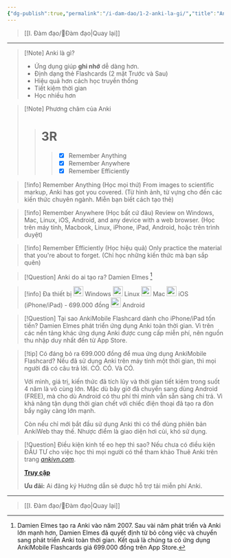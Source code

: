 ```yaml
---
{"dg-publish":true,"permalink":"/i-dam-dao/1-2-anki-la-gi/","title":"Anki là gì?","noteIcon":""}
---
```


> [[I. Đàm đạo/💬Đàm đạo\|Quay lại]]
___


> [!Note] Anki là gì? 
>- Ứng dụng giúp **ghi nhớ** dễ dàng hơn.
>- Định dạng thẻ Flashcards (2 mặt Trước và Sau)
>- Hiệu quả hơn cách học truyền thống
>- Tiết kiệm thời gian
>- Học nhiều hơn


> [!Note] Phương châm của Anki
>> # 3R
>>> - [x] Remember Anything
>>> - [x] Remember Anywhere
>>> - [x] Remember Efficiently


> [!info] Remember Anything (Học mọi thứ)
> From images to scientific markup, Anki has got you covered.
> (Từ hình ảnh, từ vựng cho đến các kiến thức chuyên ngành. Miễn bạn biết cách tạo thẻ)


> [!info] Remember Anywhere (Học bất cứ đâu)
> Review on Windows, Mac, Linux, iOS, Android, and any device with a web browser.
> (Học trên máy tính, Macbook, Linux, iPhone, iPad, Android, hoặc trên trình duyệt)


> [!info] Remember Efficiently (Học hiệu quả)
> Only practice the material that you're about to forget.
> (Chỉ học những kiến thức mà bạn sắp quên)


> [!Question] Anki do ai tạo ra?
> Damien Elmes [^1]


> [!info] Đa thiết bị
> <img src="https://i.imgur.com/q5hGSTK.png" width="23"> Windows
> <img src="https://i.imgur.com/EwFqxVo.png" width="23"> Linux
> <img src="https://i.imgur.com/tZ2aark.png" width="23"> Mac 
> <img src="https://i.imgur.com/tZ2aark.png" width="23"> iOS (iPhone/iPad) - 699.000 đồng
> <img src="https://i.imgur.com/d0Lr8Pg.png" width="23"> Android


> [!Question] Tại sao AnkiMobile Flashcard dành cho iPhone/iPad tốn tiền?
> Damien Elmes phát triển ứng dụng Anki toàn thời gian. Vì trên các nền tảng khác ứng dụng Anki được cung cấp miễn phí, nên nguồn thu nhập duy nhất đến từ App Store.


> [!tip] Có đáng bỏ ra 699.000 đồng để mua ứng dụng AnkiMobile Flashcard?
> Nếu đã sử dụng Anki trên máy tính một thời gian, thì mọi người đã có câu trả lời. CÓ. CÓ. Và CÓ.
>
> Với mình, giá trị, kiến thức đã tích lũy và thời gian tiết kiệm trong suốt 4 năm là vô cùng lớn. Mặc dù bây giờ đã chuyển sang dùng Android (FREE), mà cho dù Android có thu phí thì mình vẫn sẵn sàng chi trả. Vì khả năng tận dụng thời gian chết với chiếc điện thoại đã tạo ra đòn bẩy ngày càng lớn mạnh. 
>
> Còn nếu chỉ mới bắt đầu sử dụng Anki thì có thể dùng phiên bản AnkiWeb thay thế. Nhược điểm là giao diện hơi cùi, khó sử dụng.


> [!Question] Điều kiện kinh tế eo hẹp thì sao?
> Nếu chưa có điều kiện ĐẦU TƯ cho việc học thì mọi người có thể tham khảo Thuê Anki trên trang [*ankivn.com*](https://ankivn.com/).
> 
> [**Truy cập**](https://ankivn.com/thue-anki/)
>
> **Ưu đãi:** Ai đăng ký Hướng dẫn sẽ được hỗ trợ tải miễn phí Anki.


[^1]: Damien Elmes tạo ra Anki vào năm 2007. Sau vài năm phát triển và Anki lớn mạnh hơn, Damien Elmes đã quyết định từ bỏ công việc và chuyển sang phát triển Anki toàn thời gian. Kết quả là chúng ta có ứng dụng AnkiMobile Flashcards giá 699.000 đồng trên App Store.

___
> [[I. Đàm đạo/💬Đàm đạo\|Quay lại]]